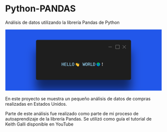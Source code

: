 # Python-PANDAS
Análisis de datos utilizando la librería Pandas de Python

<p align="center">
  <img src="https://github.com/NoeliaFerrero/Python-PANDAS/blob/main/hello-world.png">
</p>

En este proyecto se muestra un pequeño análisis de datos de compras realizadas en Estados Unidos.

Parte de este análisis fue realizado como parte de mi proceso de autoaprendizaje de la librería Pandas. Se utilizó como guía el tutorial de Keith Galli disponible en YouTube
